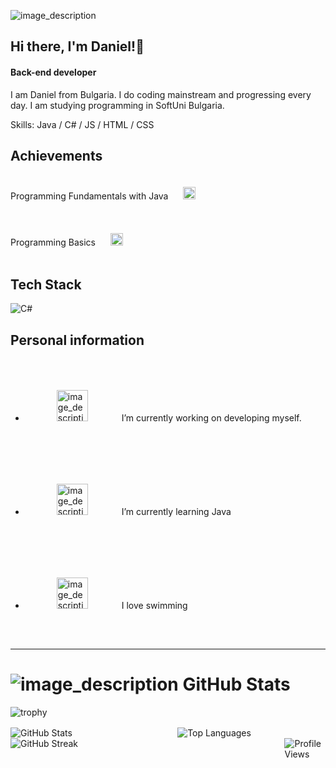 ![image_description](https://cdn.wallpapersafari.com/66/53/TQVpM3.jpg)
## Hi there, I'm Daniel!👋
#### Back-end developer

I am Daniel from Bulgaria. I do coding mainstream and progressing every day. I am studying programming in SoftUni Bulgaria.

Skills: Java / C# / JS / HTML / CSS

## Achievements

Programming Fundamentals with Java
<img src="https://em-content.zobj.net/thumbs/120/apple/354/check-mark-button_2705.png" alt="image_description" style="margin: 20px; width: 20px;"> 

Programming Basics
<img src="https://em-content.zobj.net/thumbs/120/apple/354/check-mark-button_2705.png" alt="image_description" style="margin: 20px; width: 20px;">

## Tech Stack

![C#](https://img.shields.io/badge/c%23-%23239120.svg?style=for-the-badge&logo=c-sharp&logoColor=white)

## Personal information
- <img src="https://em-content.zobj.net/thumbs/120/apple/354/chart-increasing_1f4c8.png" alt="image_description" style="margin: 50px; width: 50px;"> I’m currently working on developing myself. 
- <img src="https://em-content.zobj.net/thumbs/120/apple/354/hot-beverage_2615.png" alt="image_description" style="margin: 50px; width: 50px;"> I’m currently learning Java 
- <img src="https://em-content.zobj.net/thumbs/120/apple/354/man-swimming-medium-light-skin-tone_1f3ca-1f3fc-200d-2642-fe0f.png" alt="image_description" style="margin: 50px; width: 50px;"> I love swimming
***
# ![image_description](https://em-content.zobj.net/thumbs/120/apple/354/person-climbing_light-skin-tone_1f9d7-1f3fb_1f3fb.png) GitHub Stats

<div style="display: flex; flex-wrap: wrap; justify-content: space-between;">
  <div style="flex-basis: 100%; margin-bottom: 1rem;">
    <img src="https://github-profile-trophy.vercel.app/?username=danikolovv&theme=apprentice&no-frame=false&no-bg=true&margin-w=4" alt="trophy" />
  </div>
  <div style="flex-basis: 47%; margin-right: 1%;">
    <img src="https://github-readme-stats.vercel.app/api?username=danikolovv&theme=dark&hide_border=false&include_all_commits=false&count_private=true" alt="GitHub Stats" />
  </div>
  <div style="flex-basis: 47%; margin-left: 1%;">
    <img src="https://github-readme-stats.vercel.app/api/top-langs/?username=danikolovv&theme=dark&hide_border=false&include_all_commits=false&count_private=true&layout=compact" alt="Top Languages" />
  </div>
  <div style="flex-basis: 47%; margin-right: 1%;">
    <img src="https://github-readme-streak-stats.herokuapp.com/?user=danikolovv&theme=dark&hide_border=false" alt="GitHub Streak" />
  </div>
  <div style="flex-basis: 13%;">
    <img src="https://visitcount.itsvg.in/api?id=danikolovv&icon=5&color=12" alt="Profile Views" />
  </div>
</div>


